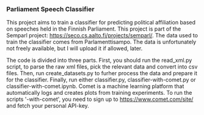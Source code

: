 ### Parliament Speech Classifier

This project aims to train a classifier for predicting political affiliation based on speeches held in the Finnish Parliament. This project is part of the Semparl project: https://seco.cs.aalto.fi/projects/semparl/. The data used to train the classifier comes from Parlamenttisampo. The data is unfortunately not freely available, but I will upload it if allowed, later.

The code is divided into three parts. First, you should run the read_xml.py script, to parse the raw xml files, pick the relevant data and convert into csv files. Then, run create_datasets.py to furher process the data and prepare it for the classifier. Finally, run either classifier.py, classifier-with-comet.py or classifier-with-comet.ipynb. Comet is a machine learning platform that automatically logs and creates plots from training experiments. To run the scripts '-with-comet', you need to sign up to https://www.comet.com/site/ and fetch your personal API-key.